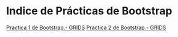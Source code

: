 # Indice de Prácticas de Bootstrap
<a href="https://lala02.github.io/Practicas%20Bootstrap/Practica1.html">Practica 1 de Bootstrap.- GRIDS</a>
<a href="https://lala02.github.io/Practicas%20Bootstrap/Practica2.html">Practica 2 de Bootstrap.- GRIDS</a>


